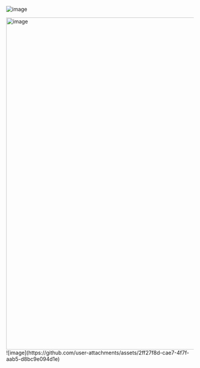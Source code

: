 
![image](https://github.com/user-attachments/assets/884090eb-71f5-40ac-9f54-9227b65c371f)

<img width="892" alt="image" src="https://github.com/user-attachments/assets/902ae29a-4597-4574-97e5-abd9626537f9">
![image](https://github.com/user-attachments/assets/2ff27f8d-cae7-4f7f-aab5-d8bc9e094d1e)


